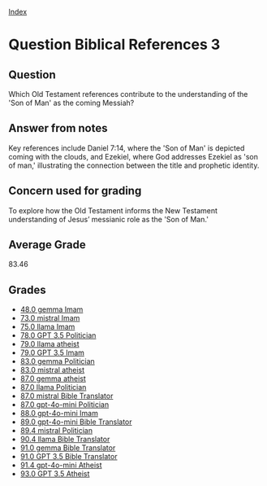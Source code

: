 
[Index](../../index.md)
# Question Biblical References 3
## Question
Which Old Testament references contribute to the understanding of the 'Son of Man' as the coming Messiah?

## Answer from notes
Key references include Daniel 7:14, where the 'Son of Man' is depicted coming with the clouds, and Ezekiel, where God addresses Ezekiel as 'son of man,' illustrating the connection between the title and prophetic identity.

## Concern used for grading
To explore how the Old Testament informs the New Testament understanding of Jesus’ messianic role as the 'Son of Man.'

## Average Grade
83.46

## Grades
 * [48.0 gemma Imam](../answers/gemma_Imam/Biblical_References_3.md)
 * [73.0 mistral Imam](../answers/mistral_Imam/Biblical_References_3.md)
 * [75.0 llama Imam](../answers/llama_Imam/Biblical_References_3.md)
 * [78.0 GPT 3.5 Politician](../answers/GPT_3.5_Politician/Biblical_References_3.md)
 * [79.0 llama atheist](../answers/llama_atheist/Biblical_References_3.md)
 * [79.0 GPT 3.5 Imam](../answers/GPT_3.5_Imam/Biblical_References_3.md)
 * [83.0 gemma Politician](../answers/gemma_Politician/Biblical_References_3.md)
 * [83.0 mistral atheist](../answers/mistral_atheist/Biblical_References_3.md)
 * [87.0 gemma atheist](../answers/gemma_atheist/Biblical_References_3.md)
 * [87.0 llama Politician](../answers/llama_Politician/Biblical_References_3.md)
 * [87.0 mistral Bible Translator](../answers/mistral_Bible_Translator/Biblical_References_3.md)
 * [87.0 gpt-4o-mini Politician](../answers/gpt-4o-mini_Politician/Biblical_References_3.md)
 * [88.0 gpt-4o-mini Imam](../answers/gpt-4o-mini_Imam/Biblical_References_3.md)
 * [89.0 gpt-4o-mini Bible Translator](../answers/gpt-4o-mini_Bible_Translator/Biblical_References_3.md)
 * [89.4 mistral Politician](../answers/mistral_Politician/Biblical_References_3.md)
 * [90.4 llama Bible Translator](../answers/llama_Bible_Translator/Biblical_References_3.md)
 * [91.0 gemma Bible Translator](../answers/gemma_Bible_Translator/Biblical_References_3.md)
 * [91.0 GPT 3.5 Bible Translator](../answers/GPT_3.5_Bible_Translator/Biblical_References_3.md)
 * [91.4 gpt-4o-mini Atheist](../answers/gpt-4o-mini_Atheist/Biblical_References_3.md)
 * [93.0 GPT 3.5 Atheist](../answers/GPT_3.5_Atheist/Biblical_References_3.md)
